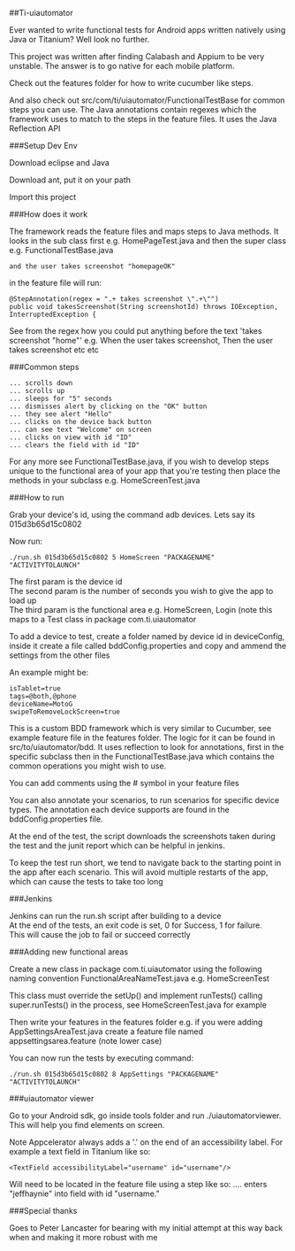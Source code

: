 ##Ti-uiautomator

Ever wanted to write functional tests for Android apps written natively using Java or Titanium? Well look no further.

This project was written after finding Calabash and Appium to be very unstable. The answer is to go native for each mobile platform.

Check out the features folder for how to write cucumber like steps.

And also check out src/com/ti/uiautomator/FunctionalTestBase for common steps you can use. The Java annotations contain regexes which the framework uses to match to the steps in the feature files. It uses the Java Reflection API

###Setup Dev Env

Download eclipse and Java

Download ant, put it on your path

Import this project

###How does it work

The framework reads the feature files and maps steps to Java methods. It looks in the sub class first e.g. HomePageTest.java and then the super class e.g. FunctionalTestBase.java

```
and the user takes screenshot "homepageOK"
```

in the feature file will run:

```
@StepAnnotation(regex = ".+ takes screenshot \".+\"")
public void takesScreenshot(String screenshotId) throws IOException, InterruptedException {
```

See from the regex how you could put anything before the text 'takes screenshot "home"'
e.g. When the user takes screenshot, Then the user takes screenshot etc etc

###Common steps

```
... scrolls down
... scrolls up
... sleeps for "5" seconds
... dismisses alert by clicking on the "OK" button
... they see alert "Hello"
... clicks on the device back button
... can see text "Welcome" on screen
... clicks on view with id "ID"
... clears the field with id "ID"
```

For any more see FunctionalTestBase.java, if you wish to develop steps unique to the functional area of your app that you're testing then place the methods in your subclass e.g. HomeScreenTest.java

###How to run

Grab your device's id, using the command adb devices. Lets say its 015d3b65d15c0802

Now run:

```
./run.sh 015d3b65d15c0802 5 HomeScreen "PACKAGENAME" "ACTIVITYTOLAUNCH"
```

The first param is the device id<br/>
The second param is the number of seconds you wish to give the app to load up<br/>
The third param is the functional area e.g. HomeScreen, Login (note this maps to a Test class in package com.ti.uiautomator<br/>

To add a device to test, create a folder named by device id in deviceConfig, inside it create a file called bddConfig.properties and copy and ammend the settings from the other files

An example might be:
```
isTablet=true
tags=@both,@phone
deviceName=MotoG
swipeToRemoveLockScreen=true
```

This is a custom BDD framework which is very similar to Cucumber, see example feature file in the features folder. The logic for it can be found in src/to/uiautomator/bdd. It uses reflection to look for annotations, first in the specific subclass then in the FunctionalTestBase.java which contains the common operations you might wish to use.

You can add comments using the # symbol in your feature files

You can also annotate your scenarios, to run scenarios for specific device types. The annotation each device supports are found in the bddConfig.properties file.

At the end of the test, the script downloads the screenshots taken during the test and the junit report which can be helpful in jenkins.

To keep the test run short, we tend to navigate back to the starting point in the app after each scenario. This will avoid multiple restarts of the app, which can cause the tests to take too long

###Jenkins

Jenkins can run the run.sh script after building to a device<br/>
At the end of the tests, an exit code is set, 0 for Success, 1 for failure.<br/>This will cause the job to fail or succeed correctly

###Adding new functional areas

Create a new class in package com.ti.uiautomator using the following naming convention FunctionalAreaNameTest.java e.g. HomeScreenTest

This class must override the setUp() and implement runTests() calling super.runTests() in the process, see HomeScreenTest.java for example

Then write your features in the features folder e.g. if you were adding AppSettingsAreaTest.java create a feature file named appsettingsarea.feature (note lower case)

You can now run the tests by executing command:

```
./run.sh 015d3b65d15c0802 8 AppSettings "PACKAGENAME" "ACTIVITYTOLAUNCH"
```

###uiautomator viewer

Go to your Android sdk, go inside tools folder and run ./uiautomatorviewer. This will help you find elements on screen.

Note Appcelerator always adds a '.' on the end of an accessibility label. For example a text field in Titanium like so:

```
<TextField accessibilityLabel="username" id="username"/>
```

Will need to be located in the feature file using a step like so: .... enters "jeffhaynie" into field with id "username."

###Special thanks

Goes to Peter Lancaster for bearing with my initial attempt at this way back when and making it more robust with me
